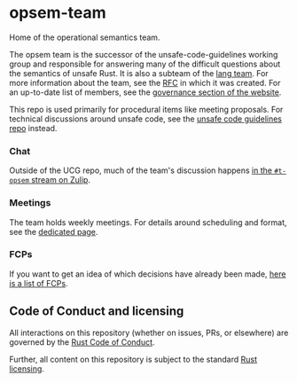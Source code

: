 # opsem-team

Home of the operational semantics team.

The opsem team is the successor of the unsafe-code-guidelines working group and responsible for
answering many of the difficult questions about the semantics of unsafe Rust. It is also a subteam
of the [lang team][lang-team]. For more information about the team, see the [RFC][rfc] in which it
was created. For an up-to-date list of members, see the [governance section of the
website][members].

[lang-team]: https://github.com/rust-lang/lang-team
[rfc]: https://rust-lang.github.io/rfcs/3346-t-opsem.html
[members]: https://www.rust-lang.org/governance/teams/lang#Operational%20Semantics%20team

This repo is used primarily for procedural items like meeting proposals. For technical discussions
around unsafe code, see the [unsafe code guidelines repo][ucg-repo] instead.

[ucg-repo]: https://github.com/rust-lang/unsafe-code-guidelines

### Chat

Outside of the UCG repo, much of the team's discussion happens [in the `#t-opsem` stream on Zulip][zulip].

[zulip]: https://rust-lang.zulipchat.com/#narrow/stream/136281-t-opsem

### Meetings

The team holds weekly meetings. For details around scheduling and format, see the [dedicated
page](meetings.md).

### FCPs

If you want to get an idea of which decisions have already been made, [here is a list of FCPs](fcps.md).

## Code of Conduct and licensing

All interactions on this repository (whether on issues, PRs, or
elsewhere) are governed by the [Rust Code of
Conduct](CODE_OF_CONDUCT.md).

Further, all content on this repository is subject to the standard
[Rust](LICENSE-MIT) [licensing](LICENSE-APACHE).
